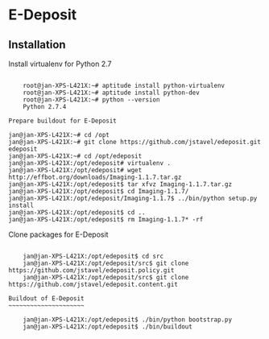 E-Deposit
=========

Installation
------------


Install virtualenv for Python 2.7
~~~~~~~~~~~~~~~~~~~~~~~~~~~~~~~~~

	root@jan-XPS-L421X:~# aptitude install python-virtualenv 
	root@jan-XPS-L421X:~# aptitude install python-dev
	root@jan-XPS-L421X:~# python --version
	Python 2.7.4

Prepare buildout for E-Deposit
~~~~~~~~~~~~~~~~~~~~~~~~~~~~~~~~~~~~~~

	jan@jan-XPS-L421X:~# cd /opt
	jan@jan-XPS-L421X:~# git clone https://github.com/jstavel/edeposit.git edeposit
	jan@jan-XPS-L421X:~# cd /opt/edeposit
	jan@jan-XPS-L421X:/opt/edeposit# virtualenv .
	jan@jan-XPS-L421X:/opt/edeposit# wget http://effbot.org/downloads/Imaging-1.1.7.tar.gz
	jan@jan-XPS-L421X:/opt/edeposit$ tar xfvz Imaging-1.1.7.tar.gz 
	jan@jan-XPS-L421X:/opt/edeposit$ cd Imaging-1.1.7/
	jan@jan-XPS-L421X:/opt/edeposit/Imaging-1.1.7$ ../bin/python setup.py install
	jan@jan-XPS-L421X:/opt/edeposit$ cd ..
	jan@jan-XPS-L421X:/opt/edeposit$ rm Imaging-1.1.7* -rf


Clone packages for E-Deposit
~~~~~~~~~~~~~~~~~~~~~~~~~~~~

	jan@jan-XPS-L421X:/opt/edeposit$ cd src
	jan@jan-XPS-L421X:/opt/edeposit/src$ git clone https://github.com/jstavel/edeposit.policy.git
	jan@jan-XPS-L421X:/opt/edeposit/src$ git clone https://github.com/jstavel/edeposit.content.git
	
Buildout of E-Deposit
~~~~~~~~~~~~~~~~~~~~~

	jan@jan-XPS-L421X:/opt/edeposit$ ./bin/python bootstrap.py 
	jan@jan-XPS-L421X:/opt/edeposit$ ./bin/buildout 
